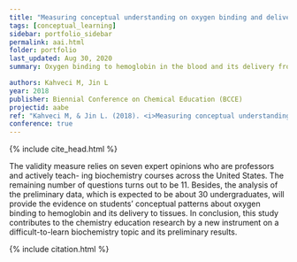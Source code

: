 ```yaml
---
title: "Measuring conceptual understanding on oxygen binding and delivery in a biochemistry course"
tags: [conceptual_learning]
sidebar: portfolio_sidebar
permalink: aai.html
folder: portfolio
last_updated: Aug 30, 2020
summary: Oxygen binding to hemoglobin in the blood and its delivery from the lung to the tissues are conceptually assessed by a new two-tier diagnostic test. This study presents the development stages and the validity evidence of the two-tier diagnostic test.

authors: Kahveci M, Jin L
year: 2018
publisher: Biennial Conference on Chemical Education (BCCE)
projectid: aabe
ref: "Kahveci M, & Jin L. (2018). <i>Measuring conceptual understanding on oxygen binding and delivery in a biochemistry course</i>. Paper presented at Biennial Conference on Chemical Education (BCCE). Notre Dame, IN, USA. July 29 – August 2, 2018."
conference: true 
---
```


{% include cite_head.html %}

The validity measure relies on seven expert opinions who are professors and actively teach- ing biochemistry courses across the United States. The remaining number of questions turns out to be 11. Besides, the analysis of the preliminary data, which is expected to be about 30 undergraduates, will provide the evidence on students’ conceptual patterns about oxygen binding to hemoglobin and its delivery to tissues. In conclusion, this study contributes to the chemistry education research by a new instrument on a difficult-to-learn biochemistry topic and its preliminary results.

{% include citation.html %}